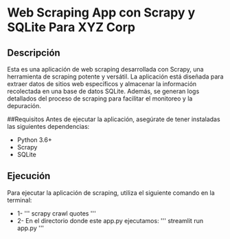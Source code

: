 # Web Scraping App con Scrapy y SQLite Para XYZ Corp
## Descripción
Esta es una aplicación de web scraping desarrollada con Scrapy, una herramienta de scraping potente y versátil. La aplicación está diseñada para extraer datos de sitios web específicos y almacenar la información recolectada en una base de datos SQLite. Además, se generan logs detallados del proceso de scraping para facilitar el monitoreo y la depuración.

##Requisitos
Antes de ejecutar la aplicación, asegúrate de tener instaladas las siguientes dependencias:

* Python 3.6+
* Scrapy
* SQLite

## Ejecución
Para ejecutar la aplicación de scraping, utiliza el siguiente comando en la terminal:

* 1-
    '''
    scrapy crawl quotes
    '''
* 2- En el directorio donde este app.py ejecutamos:
    '''
    streamlit run app.py
    '''